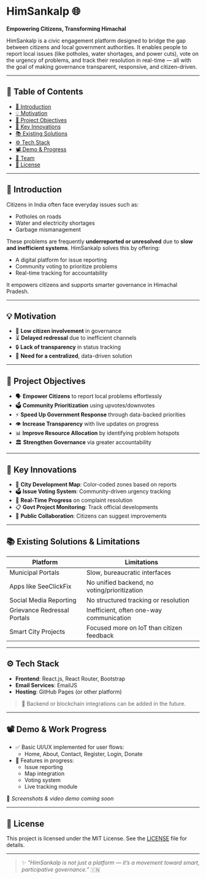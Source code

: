 # HimSankalp 🌐  
**Empowering Citizens, Transforming Himachal**

HimSankalp is a civic engagement platform designed to bridge the gap between citizens and local government authorities. It enables people to report local issues (like potholes, water shortages, and power cuts), vote on the urgency of problems, and track their resolution in real-time — all with the goal of making governance transparent, responsive, and citizen-driven.

---

## 📌 Table of Contents

- [🎯 Introduction](#-introduction)
- [💡 Motivation](#-motivation)
- [🎯 Project Objectives](#-project-objectives)
- [🚀 Key Innovations](#-key-innovations)
- [📚 Existing Solutions](#-existing-solutions)
- [⚙️ Tech Stack](#️-tech-stack)
- [📽️ Demo & Progress](#️-demo--progress)
- [👥 Team](#-team)
- [📄 License](#-license)

---

## 🎯 Introduction

Citizens in India often face everyday issues such as:
- Potholes on roads  
- Water and electricity shortages  
- Garbage mismanagement  

These problems are frequently **underreported or unresolved** due to **slow and inefficient systems**. HimSankalp solves this by offering:
- A digital platform for issue reporting  
- Community voting to prioritize problems  
- Real-time tracking for accountability  

It empowers citizens and supports smarter governance in Himachal Pradesh.

---

## 💡 Motivation

- 🚫 **Low citizen involvement** in governance
- ⏳ **Delayed redressal** due to inefficient channels
- 🔒 **Lack of transparency** in status tracking
- 🎯 **Need for a centralized**, data-driven solution

---

## 🎯 Project Objectives

- 🗣️ **Empower Citizens** to report local problems effortlessly  
- 🗳️ **Community Prioritization** using upvotes/downvotes  
- ⚡ **Speed Up Government Response** through data-backed priorities  
- 👁️ **Increase Transparency** with live updates on progress  
- 📊 **Improve Resource Allocation** by identifying problem hotspots  
- 🏛️ **Strengthen Governance** via greater accountability  

---

## 🚀 Key Innovations

- 📍 **City Development Map**: Color-coded zones based on reports  
- 🗳️ **Issue Voting System**: Community-driven urgency tracking  
- 🔄 **Real-Time Progress** on complaint resolution  
- 📋 **Govt Project Monitoring**: Track official developments  
- 👥 **Public Collaboration**: Citizens can suggest improvements  

---

## 📚 Existing Solutions & Limitations

| Platform                  | Limitations                                             |
|--------------------------|---------------------------------------------------------|
| Municipal Portals        | Slow, bureaucratic interfaces                           |
| Apps like SeeClickFix    | No unified backend, no voting/prioritization            |
| Social Media Reporting   | No structured tracking or resolution                    |
| Grievance Redressal Portals | Inefficient, often one-way communication               |
| Smart City Projects      | Focused more on IoT than citizen feedback               |

---

## ⚙️ Tech Stack

- **Frontend**: React.js, React Router, Bootstrap  
- **Email Services**: EmailJS  
- **Hosting**: GitHub Pages (or other platform)  
> 🔖 Backend or blockchain integrations can be added in the future.

---

## 📽️ Demo & Work Progress

- ✅ Basic UI/UX implemented for user flows:  
  - Home, About, Contact, Register, Login, Donate
- 🔄 Features in progress:
  - Issue reporting
  - Map integration
  - Voting system
  - Live tracking module

📸 *Screenshots & video demo coming soon*

---

## 📄 License

This project is licensed under the MIT License. See the [LICENSE](LICENSE) file for details.

---

> ✨ *“HimSankalp is not just a platform — it’s a movement toward smart, participative governance.”* 🇮🇳
